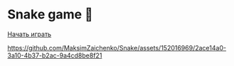 # Snake game 🐍
[Начать играть](https://maksimzaichenko.github.io/Snake/)



https://github.com/MaksimZaichenko/Snake/assets/152016969/2ace14a0-3a10-4b37-b2ac-9a4cd8be8f21

